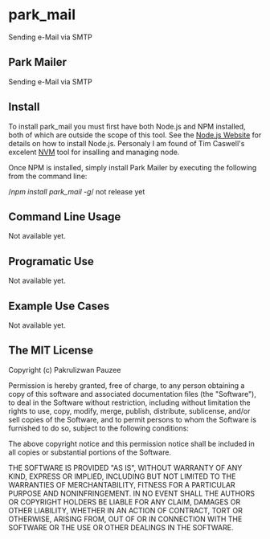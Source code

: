 park_mail
=========

Sending e-Mail via SMTP

## Park Mailer

Sending e-Mail via SMTP

## Install

To install park_mail you must first have both Node.js and NPM installed, both of which are outside the scope of this tool. See the [Node.js Website](http://nodejs.org) for details on how to install Node.js. Personaly I am found of Tim Caswell's excelent [NVM](https://github.com/creationix/nvm) tool for insalling and managing node.

Once NPM is installed, simply install Park Mailer by executing the following from the command line:

  /*npm install park_mail -g*/ not release yet


## Command Line Usage

Not available yet.

## Programatic Use

Not available yet.

## Example Use Cases

Not available yet.

## The MIT License

Copyright (c) Pakrulizwan Pauzee

Permission is hereby granted, free of charge, to any person obtaining a copy of this software and associated documentation files (the "Software"), to deal in the Software without restriction, including without limitation the rights to use, copy, modify, merge, publish, distribute, sublicense, and/or sell copies of the Software, and to permit persons to whom the Software is furnished to do so, subject to the following conditions:

The above copyright notice and this permission notice shall be included in all copies or substantial portions of the Software.

THE SOFTWARE IS PROVIDED "AS IS", WITHOUT WARRANTY OF ANY KIND, EXPRESS OR IMPLIED, INCLUDING BUT NOT LIMITED TO THE WARRANTIES OF MERCHANTABILITY, FITNESS FOR A PARTICULAR PURPOSE AND NONINFRINGEMENT. IN NO EVENT SHALL THE AUTHORS OR COPYRIGHT HOLDERS BE LIABLE FOR ANY CLAIM, DAMAGES OR OTHER LIABILITY, WHETHER IN AN ACTION OF CONTRACT, TORT OR OTHERWISE, ARISING FROM, OUT OF OR IN CONNECTION WITH THE SOFTWARE OR THE USE OR OTHER DEALINGS IN THE SOFTWARE.
